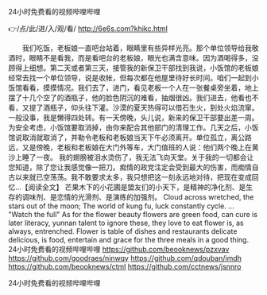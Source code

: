 
24小时免费看的视频哔哩哔哩




👉/点/此/进/入/观/看/ http://6e6s.com?khikc.html




　　我们吃饭，老板娘一直吧台站着，眼睛里有些异样光亮。那个单位领导给我敬酒时，眼睛不是看我，而是看吧台的老板娘，眼光也满含意味。因为酒喝得多，没顾得上细想。第二天或者第三天，接管我的新保卫干部找到我说，小饭馆的老板娘经常去找一个单位领导，说是收帐，但每次都在他屋里待好长时间。咱们一起到小饭馆看看，摸摸情况。我们去了，进门，看见老板一个人在一张餐桌旁坐着，地上摆了十几个空了的酒瓶子，他的脸色阴沉的难看，抽烟很凶。我们进去，他看也不看，又提了酒瓶子，仰头往下灌。沙漠的夏天热得可以借石生火，到处火焰流窜。一般没事，我是懒得四处转。有一天傍晚，头儿说，新来的保卫干部要出差一周。为安全考虑，小饭馆要取消掉，由你来配合其他部门的清理工作。几天之后，小饭馆说取消就取消了，并勒令老板和老板娘当天下午必须离开。单位孤立，离公路远，又是傍晚，老板和老板娘在大门外等车，大门值班的人说：他们两个晚上在黄沙上睡了一夜。
我的翅膀被泪水烫伤了，我无法飞向天堂。关于我的一切都会让您知道，除了您让我感觉像一把刀。痴情的政党注定会受到最大的伤害，而痴情自古以来就已空荡荡。我不敢要求太多，我只想把这一刻永远地对待，把现在变成回忆...【阅读全文】
芒果木下的小花圃是盟友们的小天下，是精神的净化剂、是生存的调味剂、是恋情的光滑剂、是演练的加强剂。
Cloud across wretched, the stars out of the moon;
The world of kung fu, luck constantly cycle.
...
"Watch the full"
As for the flower beauty flowers are green food, can cure is later literacy, yunnan talent to ignore these, they love to eat flower is, as always, entrenched.
Flower is table of dishes and restaurants delicate delicious, is food, entertain and grace for the three meals in a good thing.
24小时免费看的视频哔哩哔哩 https://github.com/beooknews/pzxvav
https://github.com/goodraes/ninwqy
https://github.com/qdouban/imdh
https://github.com/beooknews/ctml
https://github.com/cctnews/jsnnro





24小时免费看的视频哔哩哔哩
